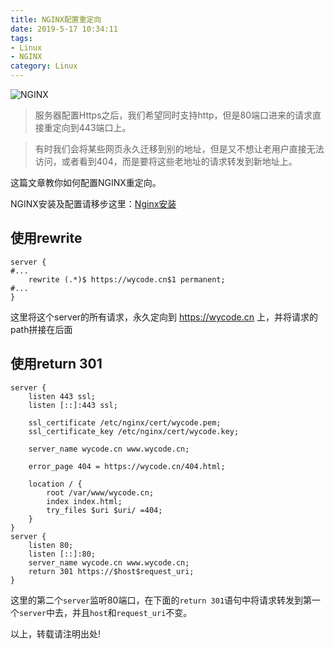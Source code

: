 ```yaml
---
title: NGINX配置重定向
date: 2019-5-17 10:34:11
tags:
- Linux
- NGINX
category: Linux
---
```


![NGINX](https://nginx.org/nginx.png)

> 服务器配置Https之后，我们希望同时支持http，但是80端口进来的请求直接重定向到443端口上。

> 有时我们会将某些网页永久迁移到别的地址，但是又不想让老用户直接无法访问，或者看到404，而是要将这些老地址的请求转发到新地址上。

这篇文章教你如何配置NGINX重定向。

<!--more-->

NGINX安装及配置请移步这里：[Nginx安装](/2018-06-23-nginx.html "NGINX安装")


## 使用rewrite

```
server {
#...
	rewrite (.*)$ https://wycode.cn$1 permanent;
#...
}
```
这里将这个server的所有请求，永久定向到 https://wycode.cn 上，并将请求的path拼接在后面

## 使用return 301

```
server {
	listen 443 ssl;
    listen [::]:443 ssl;

    ssl_certificate /etc/nginx/cert/wycode.pem;
    ssl_certificate_key /etc/nginx/cert/wycode.key;

    server_name wycode.cn www.wycode.cn;

    error_page 404 = https://wycode.cn/404.html;

    location / {
        root /var/www/wycode.cn;
        index index.html;
        try_files $uri $uri/ =404;
    }
}
server {
    listen 80;
    listen [::]:80;
    server_name wycode.cn www.wycode.cn;
    return 301 https://$host$request_uri;
}
```

这里的第二个`server`监听80端口，在下面的`return 301`语句中将请求转发到第一个`server`中去，并且`host`和`request_uri`不变。

以上，转载请注明出处!